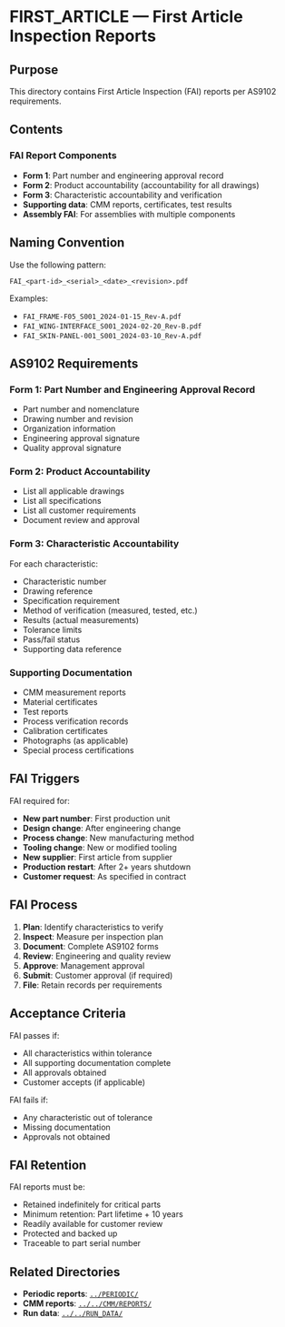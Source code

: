 # FIRST_ARTICLE — First Article Inspection Reports

## Purpose

This directory contains First Article Inspection (FAI) reports per AS9102 requirements.

## Contents

### FAI Report Components
- **Form 1**: Part number and engineering approval record
- **Form 2**: Product accountability (accountability for all drawings)
- **Form 3**: Characteristic accountability and verification
- **Supporting data**: CMM reports, certificates, test results
- **Assembly FAI**: For assemblies with multiple components

## Naming Convention

Use the following pattern:
```
FAI_<part-id>_<serial>_<date>_<revision>.pdf
```

Examples:
- `FAI_FRAME-F05_S001_2024-01-15_Rev-A.pdf`
- `FAI_WING-INTERFACE_S001_2024-02-20_Rev-B.pdf`
- `FAI_SKIN-PANEL-001_S001_2024-03-10_Rev-A.pdf`

## AS9102 Requirements

### Form 1: Part Number and Engineering Approval Record
- Part number and nomenclature
- Drawing number and revision
- Organization information
- Engineering approval signature
- Quality approval signature

### Form 2: Product Accountability
- List all applicable drawings
- List all specifications
- List all customer requirements
- Document review and approval

### Form 3: Characteristic Accountability
For each characteristic:
- Characteristic number
- Drawing reference
- Specification requirement
- Method of verification (measured, tested, etc.)
- Results (actual measurements)
- Tolerance limits
- Pass/fail status
- Supporting data reference

### Supporting Documentation
- CMM measurement reports
- Material certificates
- Test reports
- Process verification records
- Calibration certificates
- Photographs (as applicable)
- Special process certifications

## FAI Triggers

FAI required for:
- **New part number**: First production unit
- **Design change**: After engineering change
- **Process change**: New manufacturing method
- **Tooling change**: New or modified tooling
- **New supplier**: First article from supplier
- **Production restart**: After 2+ years shutdown
- **Customer request**: As specified in contract

## FAI Process

1. **Plan**: Identify characteristics to verify
2. **Inspect**: Measure per inspection plan
3. **Document**: Complete AS9102 forms
4. **Review**: Engineering and quality review
5. **Approve**: Management approval
6. **Submit**: Customer approval (if required)
7. **File**: Retain records per requirements

## Acceptance Criteria

FAI passes if:
- All characteristics within tolerance
- All supporting documentation complete
- All approvals obtained
- Customer accepts (if applicable)

FAI fails if:
- Any characteristic out of tolerance
- Missing documentation
- Approvals not obtained

## FAI Retention

FAI reports must be:
- Retained indefinitely for critical parts
- Minimum retention: Part lifetime + 10 years
- Readily available for customer review
- Protected and backed up
- Traceable to part serial number

## Related Directories

- **Periodic reports**: [`../PERIODIC/`](../PERIODIC/)
- **CMM reports**: [`../../CMM/REPORTS/`](../../CMM/REPORTS/)
- **Run data**: [`../../RUN_DATA/`](../../RUN_DATA/)
